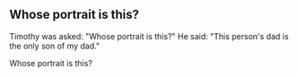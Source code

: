 Whose portrait is this?
--

Timothy was asked: "Whose portrait is this?" He said: "This person's dad is the only son of my dad."

Whose portrait is this?
